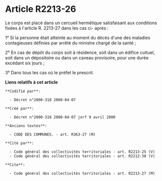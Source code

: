 # Article R2213-26

Le corps est placé dans un cercueil hermétique satisfaisant aux conditions fixées à l'article R. 2213-27 dans les cas ci-
après :

1° Si la personne était atteinte au moment du décès d'une des maladies contagieuses définies par arrêté du ministre chargé de
la santé ;

2° En cas de dépôt du corps soit à résidence, soit dans un édifice cultuel, soit dans un dépositoire ou dans un caveau
provisoire, pour une durée excédant six jours ;

3° Dans tous les cas où le préfet le prescrit.

**Liens relatifs à cet article**

	**Codifié par**:

	  - Décret n°2000-318 2000-04-07

	**Créé par**:

	  - Décret n°2000-318 2000-04-07 jorf 9 avril 2000

	**Anciens textes**:

	  - CODE DES COMMUNES. - art. R363-27 (M)

	**Cité par**:

	  - Code général des collectivités territoriales - art. R2213-25 (V)
	  - Code général des collectivités territoriales - art. R2213-30 (V)

	**Cite**:

	  - Code général des collectivités territoriales - art. R2213-27 (M)
